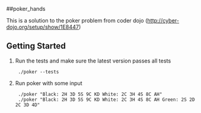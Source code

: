 ##poker_hands

This is a solution to the poker problem from coder dojo 
(http://cyber-dojo.org/setup/show/1E8447)

## Getting Started
1. Run the tests and make sure the latest version passes all tests

        ./poker --tests

2. Run poker with some input

        ./poker "Black: 2H 3D 5S 9C KD White: 2C 3H 4S 8C AH"
        ./poker "Black: 2H 3D 5S 9C KD White: 2C 3H 4S 8C AH Green: 2S 2D 2C 3D 4D"
